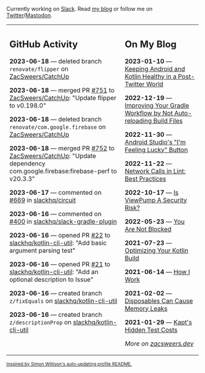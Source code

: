 Currently working on [Slack](https://slack.com/). Read [my blog](https://zacsweers.dev/) or follow me on [Twitter](https://twitter.com/ZacSweers)/[Mastodon](https://hachyderm.io/@ZacSweers).

<table><tr><td valign="top" width="60%">

## GitHub Activity
<!-- githubActivity starts -->
**2023-06-18** — deleted branch `renovate/flipper` on [ZacSweers/CatchUp](https://github.com/ZacSweers/CatchUp)

**2023-06-18** — merged PR [#751](https://github.com/ZacSweers/CatchUp/pull/751) to [ZacSweers/CatchUp](https://github.com/ZacSweers/CatchUp): "Update flipper to v0.198.0"

**2023-06-18** — deleted branch `renovate/com.google.firebase` on [ZacSweers/CatchUp](https://github.com/ZacSweers/CatchUp)

**2023-06-18** — merged PR [#752](https://github.com/ZacSweers/CatchUp/pull/752) to [ZacSweers/CatchUp](https://github.com/ZacSweers/CatchUp): "Update dependency com.google.firebase:firebase-perf to v20.3.3"

**2023-06-17** — commented on [#669](https://github.com/slackhq/circuit/pull/669#issuecomment-1595937282) in [slackhq/circuit](https://github.com/slackhq/circuit)

**2023-06-16** — commented on [#400](https://github.com/slackhq/slack-gradle-plugin/pull/400#issuecomment-1595345725) in [slackhq/slack-gradle-plugin](https://github.com/slackhq/slack-gradle-plugin)

**2023-06-16** — opened PR [#22](https://github.com/slackhq/kotlin-cli-util/pull/22) to [slackhq/kotlin-cli-util](https://github.com/slackhq/kotlin-cli-util): "Add basic argument parsing test"

**2023-06-16** — opened PR [#21](https://github.com/slackhq/kotlin-cli-util/pull/21) to [slackhq/kotlin-cli-util](https://github.com/slackhq/kotlin-cli-util): "Add an optional description to Issue"

**2023-06-16** — created branch `z/fixEquals` on [slackhq/kotlin-cli-util](https://github.com/slackhq/kotlin-cli-util)

**2023-06-16** — created branch `z/descriptionProp` on [slackhq/kotlin-cli-util](https://github.com/slackhq/kotlin-cli-util)
<!-- githubActivity ends -->
</td><td valign="top" width="40%">

## On My Blog
<!-- blog starts -->
**2023-01-10** — [Keeping Android and Kotlin Healthy in a Post-Twitter World](https://www.zacsweers.dev/keeping-android-healthy/)

**2022-12-19** — [Improving Your Gradle Workflow by Not Auto-reloading Build Files](https://www.zacsweers.dev/improving-your-workflow-by-not-auto-reloading-build-files/)

**2022-11-30** — [Android Studio's "I'm Feeling Lucky" Button](https://www.zacsweers.dev/android-studios-im-feeling-lucky-button/)

**2022-11-22** — [Network Calls in Lint: Best Practices](https://www.zacsweers.dev/network-calls-in-lint-best-practices/)

**2022-10-17** — [Is ViewPump A Security Risk?](https://www.zacsweers.dev/is-viewpump-a-security-risk/)

**2022-05-23** — [You Are Not Blocked](https://www.zacsweers.dev/you-are-not-blocked/)

**2021-07-23** — [Optimizing Your Kotlin Build](https://www.zacsweers.dev/optimizing-your-kotlin-build/)

**2021-06-14** — [How I Work](https://www.zacsweers.dev/how-i-work/)

**2021-02-02** — [Disposables Can Cause Memory Leaks](https://www.zacsweers.dev/disposables-can-cause-memory-leaks/)

**2021-01-29** — [Kapt's Hidden Test Costs](https://www.zacsweers.dev/kapts-hidden-test-costs/)
<!-- blog ends -->
_More on [zacsweers.dev](https://zacsweers.dev/)_
</td></tr></table>

<sub><a href="https://simonwillison.net/2020/Jul/10/self-updating-profile-readme/">Inspired by Simon Willison's auto-updating profile README.</a></sub>